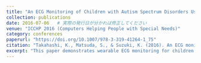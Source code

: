 ```yaml
---
title: "An ECG Monitoring of Children with Autism Spectrum Disorders Using Wearable Device"
collection: publications
date: 2016-07-06   # 実際の発行日が分かれば修正してください
venue: "ICCHP 2016 (Computers Helping People with Special Needs)"
category: conferences
paperurl: "https://doi.org/10.1007/978-3-319-41264-1_75"
citation: "Takahashi, K., Matsuda, S., & Suzuki, K. (2016). An ECG monitoring of children with autism spectrum disorders using wearable device. In Computers Helping People with Special Needs (pp. 555–562). Springer International Publishing. https://doi.org/10.1007/978-3-319-41264-1_75 [acceptance rate ~50%]"
excerpt: "This paper demonstrates wearable ECG monitoring for children with ASD, showing how physiological sensing can inform HCI approaches to behavior tracking and intervention design."
---
```

